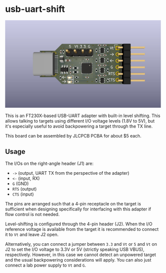 # usb-uart-shift

![3D render of the PCB](doc/pcb.jpg)

This is an FT230X-based USB-UART adapter with built-in level shifting. This
allows talking to targets using different I/O voltage levels (1.8V to 5V), but
it's especially useful to avoid backpowering a target through the TX line.

This board can be assembled by JLCPCB PCBA for about $5 each.

## Usage

The I/Os on the right-angle header (J1) are:

 * `->` (output, UART TX from the perspective of the adapter)
 * `<-` (input, RX)
 * `G` (GND)
 * `RTS` (output)
 * `CTS` (input)

The pins are arranged such that a 4-pin receptacle on the target is sufficient
when designing specifically for interfacing with this adapter if flow control
is not needed.

Level-shifting is configured through the 4-pin header (J2). When the I/O
reference voltage is available from the target it is recommended to connect it
to `Vt` and leave J2 open.

Alternatively, you can connect a jumper between `3.3` and `Vt` or `5` and `Vt`
on J2 to set the I/O voltage to 3.3V or 5V (strictly speaking USB VBUS),
respectively. However, in this case we cannot detect an unpowered target and
the usual backpowering considerations will apply. You can also just connect a
lab power supply to `Vt` and `G`.
